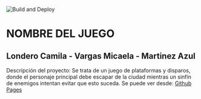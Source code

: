 ![Build and Deploy][badge]
# NOMBRE DEL JUEGO
## Londero Camila - Vargas Micaela - Martinez Azul

Descripción del proyecto:
Se trata de un juego de plataformas y disparos, donde el personaje principal debe escapar de la ciudad mientras un
sinfín de enemigos intentan evitar que esto suceda.
Se puede ver desde: [Github Pages][gh-pages]


[gh-pages]:https://ucc-arquitecturasoftwarei.github.io/primer-parcial-martinez-londero-vargas/
[badge]:https://github.com/UCC-ArquitecturaSoftwareI/primer-parcial-martinez-londero-vargas/workflows/Build%20and%20Deploy/badge.svg